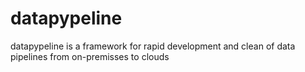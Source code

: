 # datapypeline
datapypeline is a framework for rapid development and clean of data  pipelines from on-premisses to clouds
